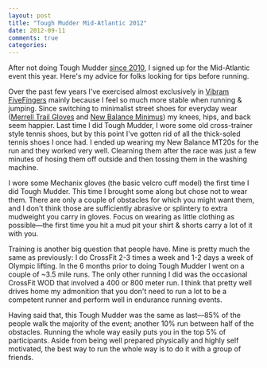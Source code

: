 ```yaml
---
layout: post
title: "Tough Mudder Mid-Atlantic 2012"
date: 2012-09-11
comments: true
categories: 
---
```

After not doing Tough Mudder [since 2010](http://dinomite.net/blog/2010/tough-mudder-norcal-2010/),
I signed up for the Mid-Atlantic event this year.  Here's my advice for folks
looking for tips before running.

Over the past few years I've exercised almost exclusively in [Vibram
FiveFingers](http://www.vibramfivefingers.com/index.htm) mainly because I feel
so much more stable when running & jumping.  Since switching to minimalist
street shoes for everyday wear ([Merrell Trail Gloves](http://www.merrell.com/US/en-us/Product.mvc.aspx/22875M/50390/Mens/Barefoot-Run-Trail-Glove)
and [New Balance Minimus](http://www.amazon.com/dp/B004KZP5AG/ref=as_li_ss_til?tag=dinomitenet-20&camp=0&creative=0&linkCode=as4&creativeASIN=B004KZP5AG&adid=05E13DHZT6EMTB01FEFZ))
my knees, hips, and back seem happier.  Last time I did Tough Mudder, I wore
some old cross-trainer style tennis shoes, but by this point I've gotten rid of
all the thick-soled tennis shoes I once had.  I ended up wearing my New Balance
MT20s for the run and they worked very well.  Clearning them after the race was
just a few minutes of hosing them off outside and then tossing them in the
washing machine.

I wore some Mechanix gloves (the basic velcro cuff model) the first time I did
Tough Mudder.  This time I brought some along but chose not to wear them. There
are only a couple of obstacles for which you might want them, and I don't think
those are sufficiently abrasive or splintery to extra mudweight you carry in
gloves.  Focus on wearing as little clothing as possible—the first time you hit
a mud pit your shirt & shorts carry a lot of it with you.

Training is another big question that people have.  Mine is pretty much the same
as previously: I do CrossFit 2-3 times a week and 1-2 days a week of Olympic
lifting.  In the 6 months prior to doing Tough Mudder I went on a couple of ~3.5
mile runs.  The only other running I did was the occasional CrossFit WOD that
involved a 400 or 800 meter run.  I think that pretty well drives home my
admonition that you don't need to run a lot to be a competent runner and perform
well in endurance running events.

Having said that, this Tough Mudder was the same as last—85% of the people walk
the majority of the event; another 10% run between half of the obstacles.
Running the whole way easily puts you in the top 5% of participants.  Aside from
being well prepared physically and highly self motivated, the best way to run
the whole way is to do it with a group of friends.
